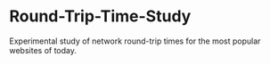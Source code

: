 # Round-Trip-Time-Study
Experimental study of network round-trip times for the most popular websites of today.

